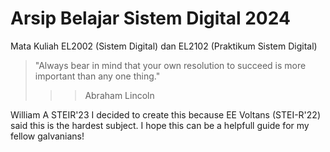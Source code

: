 # Arsip Belajar Sistem Digital 2024
Mata Kuliah EL2002 (Sistem Digital) dan EL2102 (Praktikum Sistem Digital)

> "Always bear in mind that your own resolution to succeed is more important than any one thing."
>>> Abraham Lincoln

William A STEIR'23
I decided to create this because EE Voltans (STEI-R'22) said this is the hardest subject.
I hope this can be a helpfull guide for my fellow galvanians!
